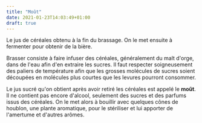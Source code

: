 ```yaml
---
title: "Moût"
date: 2021-01-23T14:03:49+01:00
draft: true
---
```


Le jus de céréales obtenu à la fin du brassage. On le met ensuite à fermenter pour obtenir de la bière.

<!--more-->

Brasser consiste à faire infuser des céréales, généralement du malt d'orge, dans de l'eau afin d'en extraire les sucres. Il faut respecter soigneusement des paliers de température afin que les grosses molécules de sucres soient découpées en molécules plus courtes que les levures pourront consommer.

Le jus sucré qu'on obtient après avoir retiré les céréales est appelé le **moût**. Il ne contient pas encore d'alcool, seulement des sucres et des parfums issus des céréales. On le met alors à bouillir avec quelques cônes de houblon, une plante aromatique, pour le stériliser et lui apporter de l'amertume et d'autres arômes.

